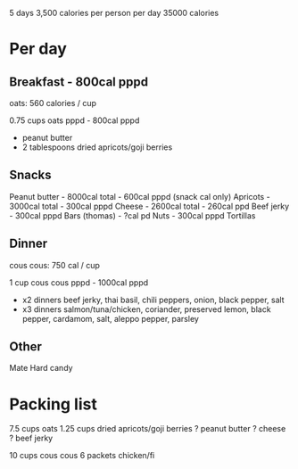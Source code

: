 5 days
3,500 calories per person per day
35000 calories

# Per day

## Breakfast - 800cal pppd
oats: 560 calories / cup

0.75 cups oats pppd - 800cal pppd
+ peanut butter
+ 2 tablespoons dried apricots/goji berries

## Snacks
Peanut butter - 8000cal total - 600cal pppd (snack cal only)
Apricots - 3000cal total - 300cal pppd
Cheese - 2600cal total - 260cal ppd
Beef jerky - 300cal pppd
Bars (thomas) - ?cal pd
Nuts - 300cal pppd
Tortillas

## Dinner
cous cous: 750 cal / cup

1 cup cous cous pppd - 1000cal pppd
+ x2 dinners beef jerky, thai basil, chili peppers, onion, black pepper, salt
+ x3 dinners salmon/tuna/chicken, coriander, preserved lemon, black pepper, cardamom, salt, aleppo pepper, parsley

## Other
Mate
Hard candy


# Packing list
7.5 cups oats
1.25 cups dried apricots/goji berries
? peanut butter
? cheese
? beef jerky

10 cups cous cous
6 packets chicken/fi
